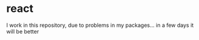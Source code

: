 # react
I work in this repository, due to problems in my packages... in a few days it will be better
